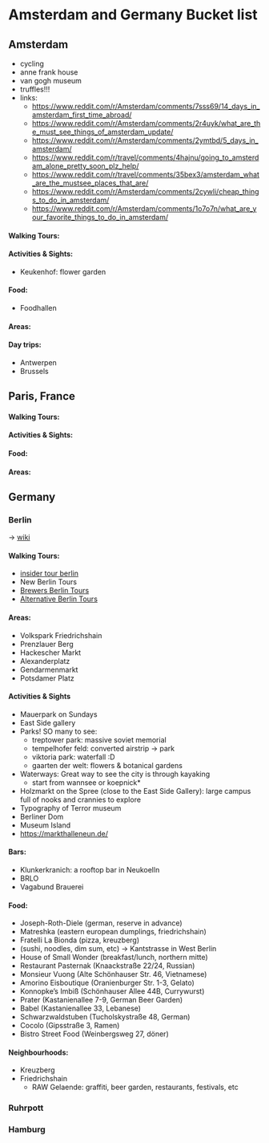 # Amsterdam and Germany Bucket list 

## Amsterdam

- cycling
- anne frank house
- van gogh museum
- truffles!!!
- links: 
  - https://www.reddit.com/r/Amsterdam/comments/7sss69/14_days_in_amsterdam_first_time_abroad/
  - https://www.reddit.com/r/Amsterdam/comments/2r4uyk/what_are_the_must_see_things_of_amsterdam_update/
  - https://www.reddit.com/r/Amsterdam/comments/2ymtbd/5_days_in_amsterdam/
  - https://www.reddit.com/r/travel/comments/4hajnu/going_to_amsterdam_alone_pretty_soon_plz_help/
  - https://www.reddit.com/r/travel/comments/35bex3/amsterdam_what_are_the_mustsee_places_that_are/
  - https://www.reddit.com/r/Amsterdam/comments/2cywli/cheap_things_to_do_in_amsterdam/
  - https://www.reddit.com/r/Amsterdam/comments/1o7o7n/what_are_your_favorite_things_to_do_in_amsterdam/
  
#### Walking Tours: 

#### Activities & Sights:
- Keukenhof: flower garden 

#### Food: 
- Foodhallen

#### Areas: 

#### Day trips: 
- Antwerpen
- Brussels 

## Paris, France 

#### Walking Tours: 

#### Activities & Sights:

#### Food: 

#### Areas: 

## Germany

### Berlin 
-> [wiki](https://en.wikivoyage.org/wiki/Berlin)

#### Walking Tours: 
- [insider tour berlin](http://www.insidertour.com/)
- New Berlin Tours
- [Brewers Berlin Tours](http://brewersberlintours.com/)
- [Alternative Berlin Tours](http://alternativeberlin.com/tours/real-berlin-experience-culture-tour/)

#### Areas: 
- Volkspark Friedrichshain
- Prenzlauer Berg
- Hackescher Markt
- Alexanderplatz
- Gendarmenmarkt
- Potsdamer Platz

#### Activities & Sights
- Mauerpark on Sundays
- East Side gallery
- Parks! SO many to see: 
  - treptower park: massive soviet memorial
  - tempelhofer feld: converted airstrip -> park
  - viktoria park: waterfall :D
  - gaarten der welt: flowers & botanical gardens
- Waterways: Great way to see the city is through kayaking
    - start from wannsee or koepnick*
- Holzmarkt on the Spree (close to the East Side Gallery): large campus full of nooks and crannies to explore
- Typography of Terror museum 
- Berliner Dom
- Museum Island
- https://markthalleneun.de/

#### Bars: 
- Klunkerkranich: a rooftop bar in Neukoelln
- BRLO
- Vagabund Brauerei

#### Food: 
- Joseph-Roth-Diele (german, reserve in advance)
- Matreshka (eastern european dumplings, friedrichshain)
- Fratelli La Bionda (pizza, kreuzberg)
- (sushi, noodles, dim sum, etc) -> Kantstrasse in West Berlin
- House of Small Wonder (breakfast/lunch, northern mitte)
- Restaurant Pasternak (Knaackstraße 22/24, Russian)
- Monsieur Vuong (Alte Schönhauser Str. 46, Vietnamese)
- Amorino Eisboutique (Oranienburger Str. 1-3, Gelato)
- Konnopke’s Imbiß (Schönhauser Allee 44B, Currywurst)
- Prater (Kastanienallee 7-9, German Beer Garden)
- Babel (Kastanienallee 33, Lebanese)
- Schwarzwaldstuben (Tucholskystraße 48, German)
- Cocolo (Gipsstraße 3, Ramen)
- Bistro Street Food (Weinbergsweg 27, döner)


#### Neighbourhoods: 
- Kreuzberg
- Friedrichshain
  - RAW Gelaende: graffiti, beer garden, restaurants, festivals, etc

### Ruhrpott

### Hamburg
